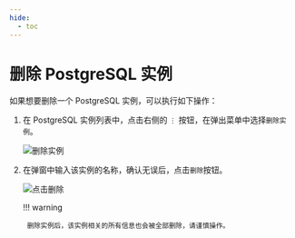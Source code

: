 ```yaml
---
hide:
  - toc
---
```


# 删除 PostgreSQL 实例

如果想要删除一个 PostgreSQL 实例，可以执行如下操作：

1. 在 PostgreSQL 实例列表中，点击右侧的 `⋮` 按钮，在弹出菜单中选择`删除实例`。

    ![删除实例](https://docs.daocloud.io/daocloud-docs-images/docs/middleware/postgresql/images/delete00.png)

2. 在弹窗中输入该实例的名称，确认无误后，点击`删除`按钮。

    ![点击删除](https://docs.daocloud.io/daocloud-docs-images/docs/middleware/postgresql/images/delete01.png)

    !!! warning

        删除实例后，该实例相关的所有信息也会被全部删除，请谨慎操作。

